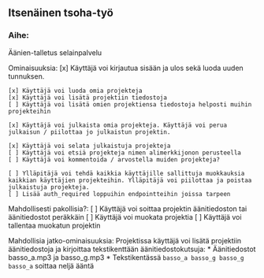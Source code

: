 ## Itsenäinen tsoha-työ

### Aihe:

Äänien-talletus selainpalvelu

Ominaisuuksia:
	[x] Käyttäjä voi kirjautua sisään ja ulos sekä luoda uuden tunnuksen.
	
	[x] Käyttäjä voi luoda omia projekteja
	[x] Käyttäjä voi lisätä projektiin tiedostoja
	[ ] Käyttäjä voi lisätä omien projektiensa tiedostoja helposti muihin projekteihin
	
	[x] Käyttäjä voi julkaista omia projekteja. Käyttäjä voi perua julkaisun / piilottaa jo julkaistun projektin.

	[x] Käyttäjä voi selata julkaistuja projekteja
	[ ] Käyttäjä voi etsiä projekteja nimen alimerkkijonon perusteella
	[ ] Käyttäjä voi kommentoida / arvostella muiden projekteja?

	[ ] Ylläpitäjä voi tehdä kaikkia käyttäjille sallittuja muokkauksia kaikkian käyttäjien projekteihin. Ylläpitäjä voi piilottaa ja poistaa julkaistuja projekteja.
	[ ] Lisää auth_required loppuihin endpointteihin joissa tarpeen

Mahdollisesti pakollisia?:
	[ ] Käyttäjä voi soittaa projektin äänitiedoston tai äänitiedostot peräkkäin
	[ ] Käyttäjä voi muokata projektia
	[ ] Käyttäjä voi tallentaa muokatun projektin


Mahdollisia jatko-ominaisuuksia:
	Projektissa käyttäjä voi lisätä projektiin äänitiedostoja ja kirjoittaa tekstikenttään äänitiedostokutsuja:
		* Äänitiedostot basso_a.mp3 ja basso_g.mp3
		* Tekstikentässä `basso_a basso_g basso_g basso_a` soittaa neljä ääntä

### 
